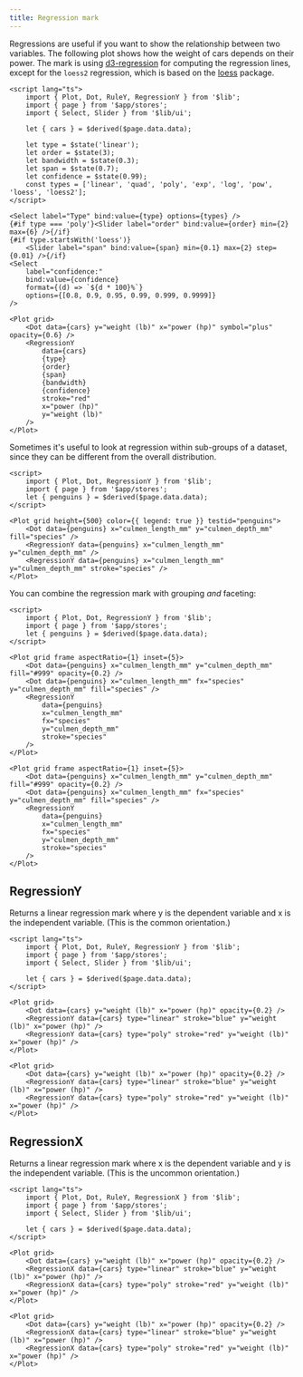 ```yaml
---
title: Regression mark
---
```


Regressions are useful if you want to show the relationship between two variables. The following plot shows how the weight of cars depends on their power. The mark is using [d3-regression](https://github.com/harrystevens/d3-regression) for computing the regression lines, except for the `loess2` regression, which is based on the [loess](https://github.com/yongjun21/loess) package.

```svelte live
<script lang="ts">
    import { Plot, Dot, RuleY, RegressionY } from '$lib';
    import { page } from '$app/stores';
    import { Select, Slider } from '$lib/ui';

    let { cars } = $derived($page.data.data);

    let type = $state('linear');
    let order = $state(3);
    let bandwidth = $state(0.3);
    let span = $state(0.7);
    let confidence = $state(0.99);
    const types = ['linear', 'quad', 'poly', 'exp', 'log', 'pow', 'loess', 'loess2'];
</script>

<Select label="Type" bind:value={type} options={types} />
{#if type === 'poly'}<Slider label="order" bind:value={order} min={2} max={6} />{/if}
{#if type.startsWith('loess')}
    <Slider label="span" bind:value={span} min={0.1} max={2} step={0.01} />{/if}
<Select
    label="confidence:"
    bind:value={confidence}
    format={(d) => `${d * 100}%`}
    options={[0.8, 0.9, 0.95, 0.99, 0.999, 0.9999]}
/>

<Plot grid>
    <Dot data={cars} y="weight (lb)" x="power (hp)" symbol="plus" opacity={0.6} />
    <RegressionY
        data={cars}
        {type}
        {order}
        {span}
        {bandwidth}
        {confidence}
        stroke="red"
        x="power (hp)"
        y="weight (lb)"
    />
</Plot>
```

Sometimes it's useful to look at regression within sub-groups of a dataset, since they can be different from the overall distribution.

```svelte live
<script>
    import { Plot, Dot, RegressionY } from '$lib';
    import { page } from '$app/stores';
    let { penguins } = $derived($page.data.data);
</script>

<Plot grid height={500} color={{ legend: true }} testid="penguins">
    <Dot data={penguins} x="culmen_length_mm" y="culmen_depth_mm" fill="species" />
    <RegressionY data={penguins} x="culmen_length_mm" y="culmen_depth_mm" />
    <RegressionY data={penguins} x="culmen_length_mm" y="culmen_depth_mm" stroke="species" />
</Plot>
```

You can combine the regression mark with grouping _and_ faceting:

```svelte live
<script>
    import { Plot, Dot, RegressionY } from '$lib';
    import { page } from '$app/stores';
    let { penguins } = $derived($page.data.data);
</script>

<Plot grid frame aspectRatio={1} inset={5}>
    <Dot data={penguins} x="culmen_length_mm" y="culmen_depth_mm" fill="#999" opacity={0.2} />
    <Dot data={penguins} x="culmen_length_mm" fx="species" y="culmen_depth_mm" fill="species" />
    <RegressionY
        data={penguins}
        x="culmen_length_mm"
        fx="species"
        y="culmen_depth_mm"
        stroke="species"
    />
</Plot>
```

```svelte
<Plot grid frame aspectRatio={1} inset={5}>
    <Dot data={penguins} x="culmen_length_mm" y="culmen_depth_mm" fill="#999" opacity={0.2} />
    <Dot data={penguins} x="culmen_length_mm" fx="species" y="culmen_depth_mm" fill="species" />
    <RegressionY
        data={penguins}
        x="culmen_length_mm"
        fx="species"
        y="culmen_depth_mm"
        stroke="species"
    />
</Plot>
```

## RegressionY

Returns a linear regression mark where y is the dependent variable and x is the independent variable. (This is the common orientation.)

```svelte live
<script lang="ts">
    import { Plot, Dot, RuleY, RegressionY } from '$lib';
    import { page } from '$app/stores';
    import { Select, Slider } from '$lib/ui';

    let { cars } = $derived($page.data.data);
</script>

<Plot grid>
    <Dot data={cars} y="weight (lb)" x="power (hp)" opacity={0.2} />
    <RegressionY data={cars} type="linear" stroke="blue" y="weight (lb)" x="power (hp)" />
    <RegressionY data={cars} type="poly" stroke="red" y="weight (lb)" x="power (hp)" />
</Plot>
```

```svelte
<Plot grid>
    <Dot data={cars} y="weight (lb)" x="power (hp)" opacity={0.2} />
    <RegressionY data={cars} type="linear" stroke="blue" y="weight (lb)" x="power (hp)" />
    <RegressionY data={cars} type="poly" stroke="red" y="weight (lb)" x="power (hp)" />
</Plot>
```

## RegressionX

Returns a linear regression mark where x is the dependent variable and y is the independent variable. (This is the uncommon orientation.)

```svelte live
<script lang="ts">
    import { Plot, Dot, RuleY, RegressionX } from '$lib';
    import { page } from '$app/stores';
    import { Select, Slider } from '$lib/ui';

    let { cars } = $derived($page.data.data);
</script>

<Plot grid>
    <Dot data={cars} y="weight (lb)" x="power (hp)" opacity={0.2} />
    <RegressionX data={cars} type="linear" stroke="blue" y="weight (lb)" x="power (hp)" />
    <RegressionX data={cars} type="poly" stroke="red" y="weight (lb)" x="power (hp)" />
</Plot>
```

```svelte
<Plot grid>
    <Dot data={cars} y="weight (lb)" x="power (hp)" opacity={0.2} />
    <RegressionX data={cars} type="linear" stroke="blue" y="weight (lb)" x="power (hp)" />
    <RegressionX data={cars} type="poly" stroke="red" y="weight (lb)" x="power (hp)" />
</Plot>
```
